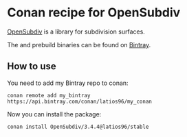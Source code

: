 # Conan recipe for OpenSubdiv

[OpenSubdiv](https://github.com/PixarAnimationStudios/OpenSubdiv) is a library for subdivision surfaces. 

The and prebuild binaries can be found on [Bintray](https://bintray.com/beta/#/latios96/my_conan/OpenSubdiv:latios96?tab=overview).

## How to use
You need to add my Bintray repo to conan:
```shell
conan remote add my_bintray https://api.bintray.com/conan/latios96/my_conan
```
Now you can install the package:
```shell
conan install OpenSubdiv/3.4.4@latios96/stable
```
